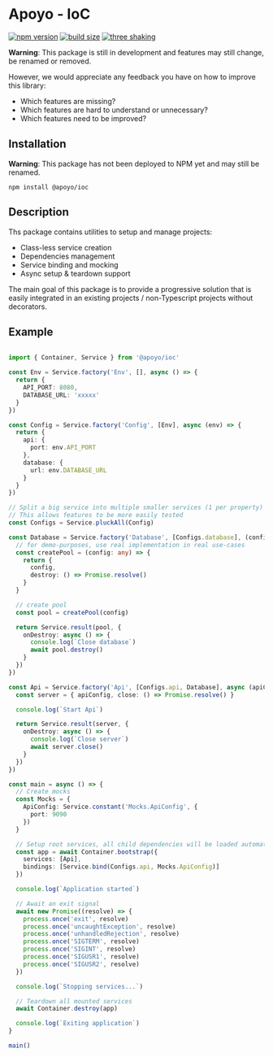 # Apoyo - IoC

[![npm version](https://badgen.net/npm/v/@apoyo/ioc)](https://www.npmjs.com/package/@apoyo/ioc)
[![build size](https://badgen.net/bundlephobia/min/@apoyo/ioc)](https://bundlephobia.com/result?p=@apoyo/ioc)
[![three shaking](https://badgen.net/bundlephobia/tree-shaking/@apoyo/ioc)](https://bundlephobia.com/result?p=@apoyo/ioc)

**Warning**: This package is still in development and features may still change, be renamed or removed.

However, we would appreciate any feedback you have on how to improve this library:

- Which features are missing?
- Which features are hard to understand or unnecessary?
- Which features need to be improved?

## Installation

**Warning**: This package has not been deployed to NPM yet and may still be renamed.

`npm install @apoyo/ioc`

## Description

Ths package contains utilities to setup and manage projects:

- Class-less service creation
- Dependencies management
- Service binding and mocking
- Async setup & teardown support

The main goal of this package is to provide a progressive solution that is easily integrated in an existing projects / non-Typescript projects without decorators.

## Example

```ts

import { Container, Service } from '@apoyo/ioc'

const Env = Service.factory('Env', [], async () => {
  return {
    API_PORT: 8080,
    DATABASE_URL: 'xxxxx'
  }
})

const Config = Service.factory('Config', [Env], async (env) => {
  return {
    api: {
      port: env.API_PORT
    },
    database: {
      url: env.DATABASE_URL
    }
  }
})

// Split a big service into multiple smaller services (1 per property)
// This allows features to be more easily tested
const Configs = Service.pluckAll(Config)

const Database = Service.factory('Database', [Configs.database], (config) => {
  // for demo-purposes, use real implementation in real use-cases
  const createPool = (config: any) => {
    return {
      config,
      destroy: () => Promise.resolve()
    }
  }

  // create pool
  const pool = createPool(config)

  return Service.result(pool, {
    onDestroy: async () => {
      console.log(`Close database`)
      await pool.destroy()
    }
  })
})

const Api = Service.factory('Api', [Configs.api, Database], async (apiConfig) => {
  const server = { apiConfig, close: () => Promise.resolve() }

  console.log(`Start Api`)

  return Service.result(server, {
    onDestroy: async () => {
      console.log(`Close server`)
      await server.close()
    }
  })
})

const main = async () => {
  // Create mocks
  const Mocks = {
    ApiConfig: Service.constant('Mocks.ApiConfig', {
      port: 9090
    })
  }

  // Setup root services, all child dependencies will be loaded automatically
  const app = await Container.bootstrap({
    services: [Api],
    bindings: [Service.bind(Configs.api, Mocks.ApiConfig)]
  })

  console.log(`Application started`)

  // Await an exit signal
  await new Promise((resolve) => {
    process.once('exit', resolve)
    process.once('uncaughtException', resolve)
    process.once('unhandledRejection', resolve)
    process.once('SIGTERM', resolve)
    process.once('SIGINT', resolve)
    process.once('SIGUSR1', resolve)
    process.once('SIGUSR2', resolve)
  })

  console.log(`Stopping services...`)

  // Teardown all mounted services
  await Container.destroy(app)

  console.log(`Exiting application`)
}

main()
```
